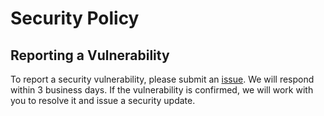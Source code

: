 # Security Policy

## Reporting a Vulnerability

To report a security vulnerability, please submit an [issue](https://github.com/stjude-dnb-binfcore/sc-epigenie/issues). We will respond within 3 business days. If the vulnerability is confirmed, we will work with you to resolve it and issue a security update.
